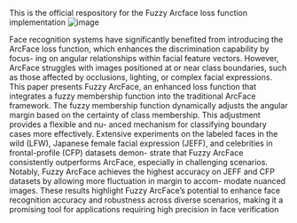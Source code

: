 This is the official respository for the Fuzzy Arcface loss function implementation
![image](https://github.com/slima2/fuzzyarcface/assets/38435851/776670da-a214-4a46-be76-3246ac362551)


Face recognition systems have significantly benefited from introducing the
ArcFace loss function, which enhances the discrimination capability by focus-
ing on angular relationships within facial feature vectors. However, ArcFace
struggles with images positioned at or near class boundaries, such as those
affected by occlusions, lighting, or complex facial expressions. This paper
presents Fuzzy ArcFace, an enhanced loss function that integrates a fuzzy
membership function into the traditional ArcFace framework. The fuzzy
membership function dynamically adjusts the angular margin based on the
certainty of class membership. This adjustment provides a flexible and nu-
anced mechanism for classifying boundary cases more effectively. Extensive
experiments on the labeled faces in the wild (LFW), Japanese female facial
expression (JEFF), and celebrities in frontal-profile (CFP) datasets demon-
strate that Fuzzy ArcFace consistently outperforms ArcFace, especially in
challenging scenarios. Notably, Fuzzy ArcFace achieves the highest accuracy
on JEFF and CFP datasets by allowing more fluctuation in margin to accom-
modate nuanced images. These results highlight Fuzzy ArcFace’s potential
to enhance face recognition accuracy and robustness across diverse scenarios,
making it a promising tool for applications requiring high precision in face
verification
